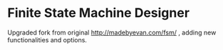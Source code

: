# Finite State Machine Designer

Upgraded fork from original http://madebyevan.com/fsm/ , adding new functionalities and options.
